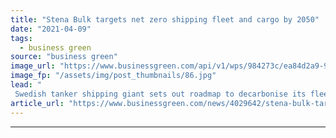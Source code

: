 ```yaml
---
title: "Stena Bulk targets net zero shipping fleet and cargo by 2050"
date: "2021-04-09"
tags: 
  - business green
source: "business green"
image_url: "https://www.businessgreen.com/api/v1/wps/984273c/ea84d2a9-94bc-429e-8b76-51619752ba91/1/Stena-Bulk-jun-22-185x114.jpg"
image_fp: "/assets/img/post_thumbnails/86.jpg"
lead: "
 Swedish tanker shipping giant sets out roadmap to decarbonise its fleet, as it steps up focus on zero emissions technologies and carbon neutral fuels ..."
article_url: "https://www.businessgreen.com/news/4029642/stena-bulk-targets-net-zero-shipping-fleet-cargo-2050"
---
```


---
